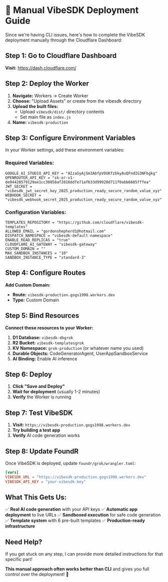 # 🚀 Manual VibeSDK Deployment Guide

Since we're having CLI issues, here's how to complete the VibeSDK deployment manually through the Cloudflare Dashboard:

## **Step 1: Go to Cloudflare Dashboard**

**Visit:** https://dash.cloudflare.com/

## **Step 2: Deploy the Worker**

1. **Navigate:** Workers → Create Worker
2. **Choose:** "Upload Assets" or create from the vibesdk directory
3. **Upload the built files:**
   - Upload `vibesdk/dist/` directory contents
   - Set main file as `index.js`
4. **Name:** `vibesdk-production`

## **Step 3: Configure Environment Variables**

In your Worker settings, add these environment variables:

### **Required Variables:**
```
GOOGLE_AI_STUDIO_API_KEY = "AIzaSyAjSm3AbfpVOUKfzbky8uQFndIG3NFbgkg"
OPENROUTER_API_KEY = "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"
JWT_SECRET = "vibesdk_jwt_secret_key_2025_production_ready_secure_random_value_xyz"
WEBHOOK_SECRET = "vibesdk_webhook_secret_2025_production_ready_secure_random_value_xyz"
```

### **Configuration Variables:**
```
TEMPLATES_REPOSITORY = "https://github.com/cloudflare/vibesdk-templates"
ALLOWED_EMAIL = "gordonshepherd1@hotmail.com"
DISPATCH_NAMESPACE = "vibesdk-default-namespace"
ENABLE_READ_REPLICAS = "true"
CLOUDFLARE_AI_GATEWAY = "vibesdk-gateway"
CUSTOM_DOMAIN = ""
MAX_SANDBOX_INSTANCES = "10"
SANDBOX_INSTANCE_TYPE = "standard-3"
```

## **Step 4: Configure Routes**

**Add Custom Domain:**
- **Route:** `vibesdk-production.gogs1998.workers.dev`
- **Type:** Custom Domain

## **Step 5: Bind Resources**

**Connect these resources to your Worker:**

1. **D1 Database:** `vibesdk-dbgrok`
2. **R2 Bucket:** `vibesdk-templatesgrok`
3. **KV Namespace:** `grok-production` (or whatever name you used)
4. **Durable Objects:** CodeGeneratorAgent, UserAppSandboxService
5. **AI Binding:** Enable AI inference

## **Step 6: Deploy**

1. **Click "Save and Deploy"**
2. **Wait for deployment** (usually 1-2 minutes)
3. **Verify** the Worker is running

## **Step 7: Test VibeSDK**

1. **Visit:** `https://vibesdk-production.gogs1998.workers.dev`
2. **Try building a test app**
3. **Verify** AI code generation works

## **Step 8: Update FoundR**

Once VibeSDK is deployed, update `foundr/grok/wrangler.toml`:

```toml
[vars]
VIBESDK_URL = "https://vibesdk-production.gogs1998.workers.dev"
VIBESDK_API_KEY = "your-vibesdk-key"
```

## **What This Gets Us:**

✅ **Real AI code generation** with your API keys
✅ **Automatic app deployment** to live URLs
✅ **Sandboxed execution** for safe code generation
✅ **Template system** with 6 pre-built templates
✅ **Production-ready infrastructure**

## **Need Help?**

If you get stuck on any step, I can provide more detailed instructions for that specific part!

**This manual approach often works better than CLI** and gives you full control over the deployment! 🚀
